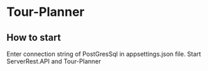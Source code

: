# Tour-Planner
## How to start
Enter connection string of PostGresSql in appsettings.json file.
Start ServerRest.API and Tour-Planner
